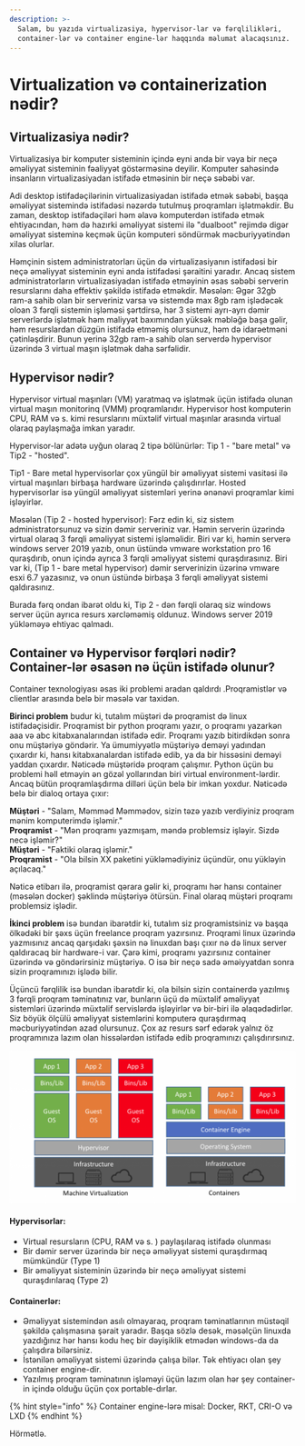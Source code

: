 ```yaml
---
description: >-
  Salam, bu yazıda virtualizasiya, hypervisor-lar və fərqlilikləri,
  container-lər və container engine-lər haqqında məlumat alacaqsınız.
---
```


# Virtualization və containerization nədir?

## Virtualizasiya nədir?

Virtualizasiya bir komputer sisteminin içində eyni anda bir vəya bir neçə əməliyyat sisteminin fəaliyyət göstərməsinə deyilir. Komputer sahəsində insanların virtualizasiyadan istifadə etməsinin bir neçə səbəbi var. 

Adi desktop istifadəçilərinin virtualizasiyadan istifadə etmək səbəbi, başqa əməliyyat sistemində istifadəsi nəzərdə tutulmuş proqramları işlətməkdir. Bu zaman, desktop istifadəçiləri həm əlavə komputerdən istifadə etmək ehtiyacından, həm də hazırki əməliyyat sistemi ilə "dualboot" rejimdə digər əməliyyat sisteminə keçmək üçün komputeri söndürmək məcburiyyətindən xilas olurlar.

Həmçinin sistem administratorları üçün də virtualizasiyanın istifadəsi bir neçə əməliyyat sisteminin eyni anda istifadəsi şəraitini  yaradır. Ancaq sistem administratorların virtualizasiyadan istifadə etməyinin əsas səbəbi serverin resurslarını daha effektiv şəkildə istifadə etməkdir. Məsələn: Əgər 32gb ram-a sahib olan bir serveriniz varsa və sistemdə max 8gb ram işlədəcək oloan 3 fərqli sistemin işləməsi şərtdirsə, hər 3 sistemi ayrı-ayrı dəmir serverlərdə işlətmək həm maliyyət baxımından yüksək məbləğə başa gəlir, həm resurslardan düzgün istifadə etməmiş olursunuz, həm də idarəetməni çətinləşdirir. Bunun yerinə 32gb ram-a sahib olan serverdə hypervisor üzərində 3 virtual maşın işlətmək daha sərfəlidir. 

## Hypervisor nədir?

 Hypervisor virtual maşınları \(VM\) yaratmaq və işlətmək üçün istifadə olunan virtual maşın monitorinq \(VMM\) proqramlarıdır. Hypervisor host komputerin CPU, RAM və s. kimi resurslarını müxtəlif virtual maşınlar arasında virtual olaraq paylaşmağa imkan yaradır. 

Hypervisor-lar adətə uyğun olaraq 2 tipə bölünürlər: Tip 1 - "bare metal" və Tip2 - "hosted".

Tip1 - Bare metal hypervisorlar çox yüngül bir əməliyyat sistemi vasitəsi ilə virtual maşınları birbaşa hardware üzərində çalışdırırlar. Hosted hypervisorlar isə yüngül əməliyyat sistemləri yerinə ənənəvi proqramlar kimi işləyirlər. 

Məsələn \(Tip 2 - hosted hypervisor\): Fərz edin ki, siz sistem administratorsunuz və sizin dəmir serveriniz var. Həmin serverin üzərində virtual olaraq 3 fərqli əməliyyat sistemi işləməlidir. Biri var ki, həmin serverə windows server 2019 yazıb, onun üstündə vmware workstation pro 16 quraşdırıb, onun içində ayrıca 3 fərqli əməliyyat sistemi quraşdırasınız. Biri var ki, \(Tip 1 - bare metal hypervisor\) dəmir serverinizin üzərinə vmware esxi  6.7 yazasınız, və onun üstündə birbaşa 3 fərqli əməliyyat sistemi qaldırasınız.

Burada fərq ondan ibarət oldu ki, Tip 2 - dən fərqli olaraq siz windows server üçün ayrıca resurs xərcləməmiş oldunuz. Windows server 2019 yükləməyə ehtiyac qalmadı. 

## Container və Hypervisor fərqləri nədir? Container-lər əsasən nə üçün istifadə olunur?

Container texnologiyası əsas iki problemi aradan qaldırdı .Proqramistlər və clientlər arasında belə bir məsələ var taxidən. 

**Birinci problem** budur ki, tutalım müştəri də proqramist də linux istifadəçisidir. Proqramist bir python proqramı yazır, o proqramı yazarkən aaa və abc kitabxanalarından istifadə edir. Proqramı yazıb bitirdikdən sonra onu müştəriyə göndərir. Ya ümumiyyətlə müştəriyə deməyi yadından çıxardır ki, hansı kitabxanalardan istifadə edib, ya da bir hissəsini deməyi yaddan çıxardır. Nəticədə müştəridə proqram çalışmır. Python üçün bu problemi həll etməyin ən gözəl yollarından biri virtual environment-lərdir. Ancaq bütün proqramlaşdırma dilləri üçün belə bir imkan yoxdur. Nəticədə belə bir dialoq ortaya çıxır:

**Müştəri** - "Salam, Məmməd Məmmədov, sizin təzə yazıb verdiyiniz proqram mənim komputerimdə işləmir."  
**Proqramist** - "Mən proqramı yazmışam, məndə problemsiz işləyir. Sizdə necə işləmir?"   
**Müştəri** - "Faktiki olaraq işləmir."  
**Proqramist** - "Ola bilsin XX paketini yükləmədiyiniz üçündür, onu yükləyin açılacaq."

Nəticə etibarı ilə, proqramist qərara gəlir ki, proqramı hər hansı container \(məsələn docker\) şəklində müştəriyə ötürsün. Final olaraq müştəri proqramı problemsiz işlədir. 

**İkinci problem** isə bundan ibarətdir ki, tutalım siz proqramistsiniz və başqa ölkədəki bir şəxs üçün freelance proqram yazırsınız. Proqrami linux üzərində yazmısınız ancaq qarşıdakı şəxsin nə linuxdan başı çıxır nə də linux server qaldıracaq bir hardware-i var. Çarə kimi, proqramı yazırsınız container üzərində və göndərirsiniz müştəriyə. O isə bir neçə sadə əməiyyatdan sonra sizin proqramınızı işlədə bilir.

Üçüncü fərqlilik isə bundan ibarətdir ki, ola bilsin sizin containerdə yazılmış 3 fərqli proqram təminatınız var, bunların üçü də müxtəlif əməliyyat sistemləri üzərində müxtəlif servislərdə işləyirlər və bir-biri ilə əlaqədədirlər. Siz böyük ölçülü əməliyyat sistemlərini komputerə quraşdırmaq məcburiyyətindən azad olursunuz. Çox az resurs sərf edərək yalnız öz proqramınıza lazım olan hissələrdən istifadə edib proqramınızı çalışdırırsınız.

![](../.gitbook/assets/virtual-vs-container.png)



#### **Hypervisorlar:**

* Virtual resursların \(CPU, RAM və s. \) paylaşılaraq istifadə olunması
* Bir dəmir server üzərində bir neçə əməliyyat sistemi quraşdırmaq mümkündür \(Type 1\)
*  Bir əməliyyat sisteminin üzərində bir neçə əməliyyat sistemi quraşdırılaraq \(Type 2\)

#### **Containerlər:** 

* Əməliyyat sistemindən asılı olmayaraq, proqram təminatlarının müstəqil şəkildə çalışmasına şərait yaradır. Başqa sözlə desək, məsəlçün linuxda yazdığınız hər hansı kodu heç bir dəyişiklik etmədən windows-da da çalışdıra bilərsiniz.
* İstənilən əməliyyat sistemi üzərində çalışa bilər. Tək ehtiyacı olan şey container engine-dir.
* Yazılmış proqram təminatının işləməyi üçün lazım olan hər şey container-in içində olduğu üçün çox portable-dırlar. 

{% hint style="info" %}
Container engine-lərə misal: Docker, RKT, CRI-O və LXD
{% endhint %}

Hörmətlə.

